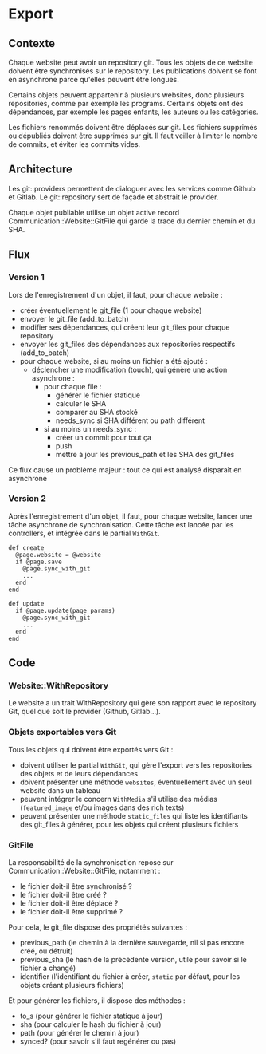 # Export

## Contexte

Chaque website peut avoir un repository git.
Tous les objets de ce website doivent être synchronisés sur le repository.
Les publications doivent se font en asynchrone parce qu'elles peuvent être longues.


Certains objets peuvent appartenir à plusieurs websites, donc plusieurs repositories, comme par exemple les programs.
Certains objets ont des dépendances, par exemple les pages enfants, les auteurs ou les catégories.


Les fichiers renommés doivent être déplacés sur git.
Les fichiers supprimés ou dépubliés doivent être supprimés sur git.
Il faut veiller à limiter le nombre de commits, et éviter les commits vides.

## Architecture

Les git::providers permettent de dialoguer avec les services comme Github et Gitlab.
Le git::repository sert de façade et abstrait le provider.


Chaque objet publiable utilise un objet active record Communication::Website::GitFile qui garde la trace du dernier chemin et du SHA.

## Flux

### Version 1

Lors de l'enregistrement d'un objet, il faut, pour chaque website :
- créer éventuellement le git_file (1 pour chaque website)
- envoyer le git_file (add_to_batch)
- modifier ses dépendances, qui créent leur git_files pour chaque repository
- envoyer les git_files des dépendances aux repositories respectifs (add_to_batch)
- pour chaque website, si au moins un fichier a été ajouté :
    - déclencher une modification (touch), qui génère une action asynchrone :
        - pour chaque file :
            - générer le fichier statique
            - calculer le SHA
            - comparer au SHA stocké
            - needs_sync si SHA différent ou path différent
        - si au moins un needs_sync :
            - créer un commit pour tout ça
            - push
            - mettre à jour les previous_path et les SHA des git_files

Ce flux cause un problème majeur : tout ce qui est analysé disparaît en asynchrone

### Version 2

Après l'enregistrement d'un objet, il faut, pour chaque website, lancer une tâche asynchrone de synchronisation.
Cette tâche est lancée par les controllers, et intégrée dans le partial `WithGit`.
```
def create
  @page.website = @website
  if @page.save
    @page.sync_with_git
    ...
  end
end

def update
  if @page.update(page_params)
    @page.sync_with_git
    ...
  end
end
```

## Code

### Website::WithRepository

Le website a un trait WithRepository qui gère son rapport avec le repository Git, quel que soit le provider (Github, Gitlab...).

### Objets exportables vers Git

Tous les objets qui doivent être exportés vers Git :
- doivent utiliser le partial `WithGit`, qui gère l'export vers les repositories des objets et de leurs dépendances
- doivent présenter une méthode `websites`, éventuellement avec un seul website dans un tableau
- peuvent intégrer le concern `WithMedia` s'il utilise des médias (`featured_image` et/ou images dans des rich texts)
- peuvent présenter une méthode `static_files` qui liste les identifiants des git_files à générer, pour les objets qui créent plusieurs fichiers

### GitFile
La responsabilité de la synchronisation repose sur Communication::Website::GitFile, notamment :
- le fichier doit-il être synchronisé ?
- le fichier doit-il être créé ?
- le fichier doit-il être déplacé ?
- le fichier doit-il être supprimé ?


Pour cela, le git_file dispose des propriétés suivantes :
- previous_path (le chemin à la dernière sauvegarde, nil si pas encore créé, ou détruit)
- previous_sha (le hash de la précédente version, utile pour savoir si le fichier a changé)
- identifier (l'identifiant du fichier à créer, `static` par défaut, pour les objets créant plusieurs fichiers)


Et pour générer les fichiers, il dispose des méthodes :
- to_s (pour générer le fichier statique à jour)
- sha (pour calculer le hash du fichier à jour)
- path (pour générer le chemin à jour)
- synced? (pour savoir s'il faut regénérer ou pas)
